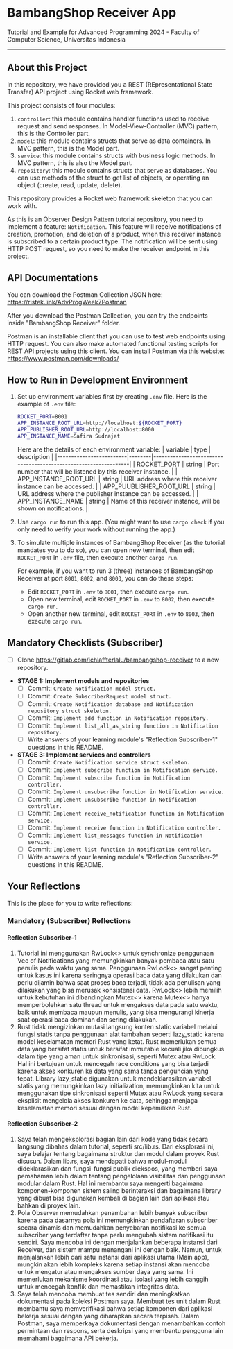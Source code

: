 # BambangShop Receiver App
Tutorial and Example for Advanced Programming 2024 - Faculty of Computer Science, Universitas Indonesia

---

## About this Project
In this repository, we have provided you a REST (REpresentational State Transfer) API project using Rocket web framework.

This project consists of four modules:
1.  `controller`: this module contains handler functions used to receive request and send responses.
    In Model-View-Controller (MVC) pattern, this is the Controller part.
2.  `model`: this module contains structs that serve as data containers.
    In MVC pattern, this is the Model part.
3.  `service`: this module contains structs with business logic methods.
    In MVC pattern, this is also the Model part.
4.  `repository`: this module contains structs that serve as databases.
    You can use methods of the struct to get list of objects, or operating an object (create, read, update, delete).

This repository provides a Rocket web framework skeleton that you can work with.

As this is an Observer Design Pattern tutorial repository, you need to implement a feature: `Notification`.
This feature will receive notifications of creation, promotion, and deletion of a product, when this receiver instance is subscribed to a certain product type.
The notification will be sent using HTTP POST request, so you need to make the receiver endpoint in this project.

## API Documentations

You can download the Postman Collection JSON here: https://ristek.link/AdvProgWeek7Postman

After you download the Postman Collection, you can try the endpoints inside "BambangShop Receiver" folder.

Postman is an installable client that you can use to test web endpoints using HTTP request.
You can also make automated functional testing scripts for REST API projects using this client.
You can install Postman via this website: https://www.postman.com/downloads/

## How to Run in Development Environment
1.  Set up environment variables first by creating `.env` file.
    Here is the example of `.env` file:
    ```bash
    ROCKET_PORT=8001
    APP_INSTANCE_ROOT_URL=http://localhost:${ROCKET_PORT}
    APP_PUBLISHER_ROOT_URL=http://localhost:8000
    APP_INSTANCE_NAME=Safira Sudrajat
    ```
    Here are the details of each environment variable:
    | variable                | type   | description                                                     |
    |-------------------------|--------|-----------------------------------------------------------------|
    | ROCKET_PORT             | string | Port number that will be listened by this receiver instance.    |
    | APP_INSTANCE_ROOT_URL   | string | URL address where this receiver instance can be accessed.       |
    | APP_PUUBLISHER_ROOT_URL | string | URL address where the publisher instance can be accessed.       |
    | APP_INSTANCE_NAME       | string | Name of this receiver instance, will be shown on notifications. |
2.  Use `cargo run` to run this app.
    (You might want to use `cargo check` if you only need to verify your work without running the app.)
3.  To simulate multiple instances of BambangShop Receiver (as the tutorial mandates you to do so),
    you can open new terminal, then edit `ROCKET_PORT` in `.env` file, then execute another `cargo run`.

    For example, if you want to run 3 (three) instances of BambangShop Receiver at port `8001`, `8002`, and `8003`, you can do these steps:
    -   Edit `ROCKET_PORT` in `.env` to `8001`, then execute `cargo run`.
    -   Open new terminal, edit `ROCKET_PORT` in `.env` to `8002`, then execute `cargo run`.
    -   Open another new terminal, edit `ROCKET_PORT` in `.env` to `8003`, then execute `cargo run`.

## Mandatory Checklists (Subscriber)
-   [ ] Clone https://gitlab.com/ichlaffterlalu/bambangshop-receiver to a new repository.
-   **STAGE 1: Implement models and repositories**
    -   [ ] Commit: `Create Notification model struct.`
    -   [ ] Commit: `Create SubscriberRequest model struct.`
    -   [ ] Commit: `Create Notification database and Notification repository struct skeleton.`
    -   [ ] Commit: `Implement add function in Notification repository.`
    -   [ ] Commit: `Implement list_all_as_string function in Notification repository.`
    -   [ ] Write answers of your learning module's "Reflection Subscriber-1" questions in this README.
-   **STAGE 3: Implement services and controllers**
    -   [ ] Commit: `Create Notification service struct skeleton.`
    -   [ ] Commit: `Implement subscribe function in Notification service.`
    -   [ ] Commit: `Implement subscribe function in Notification controller.`
    -   [ ] Commit: `Implement unsubscribe function in Notification service.`
    -   [ ] Commit: `Implement unsubscribe function in Notification controller.`
    -   [ ] Commit: `Implement receive_notification function in Notification service.`
    -   [ ] Commit: `Implement receive function in Notification controller.`
    -   [ ] Commit: `Implement list_messages function in Notification service.`
    -   [ ] Commit: `Implement list function in Notification controller.`
    -   [ ] Write answers of your learning module's "Reflection Subscriber-2" questions in this README.

## Your Reflections
This is the place for you to write reflections:

### Mandatory (Subscriber) Reflections

#### Reflection Subscriber-1
1. Tutorial ini menggunakan RwLock<> untuk synchronize penggunaan Vec of Notifications yang memungkinkan banyak pembaca atau satu penulis pada waktu yang sama. Penggunaan RwLock<> sangat penting untuk kasus ini karena seringnya operasi baca data yang dilakukan dan perlu dijamin bahwa saat proses baca terjadi, tidak ada penulisan yang dilakukan yang bisa merusak konsistensi data. RwLock<> lebih memilih untuk kebutuhan ini dibandingkan Mutex<> karena Mutex<> hanya memperbolehkan satu thread untuk mengakses data pada satu waktu, baik untuk membaca maupun menulis, yang bisa mengurangi kinerja saat operasi baca dominan dan sering dilakukan.
2. Rust tidak mengizinkan mutasi langsung konten static variabel melalui fungsi statis tanpa penggunaan alat tambahan seperti lazy_static karena model keselamatan memori Rust yang ketat. Rust memerlukan semua data yang bersifat statis untuk bersifat immutable kecuali jika dibungkus dalam tipe yang aman untuk sinkronisasi, seperti Mutex atau RwLock. Hal ini bertujuan untuk mencegah race conditions yang bisa terjadi karena akses konkuren ke data yang sama tanpa penguncian yang tepat. Library lazy_static digunakan untuk mendeklarasikan variabel statis yang memungkinkan lazy initialization, memungkinkan kita untuk menggunakan tipe sinkronisasi seperti Mutex atau RwLock yang secara eksplisit mengelola akses konkuren ke data, sehingga menjaga keselamatan memori sesuai dengan model kepemilikan Rust.

#### Reflection Subscriber-2
1. Saya telah mengeksplorasi bagian lain dari kode yang tidak secara langsung dibahas dalam tutorial, seperti src/lib.rs. Dari eksplorasi ini, saya belajar tentang bagaimana struktur dan modul dalam proyek Rust disusun. Dalam lib.rs, saya mendapati bahwa modul-modul dideklarasikan dan fungsi-fungsi publik diekspos, yang memberi saya pemahaman lebih dalam tentang pengelolaan visibilitas dan penggunaan modular dalam Rust. Hal ini membantu saya mengerti bagaimana komponen-komponen sistem saling berinteraksi dan bagaimana library yang dibuat bisa digunakan kembali di bagian lain dari aplikasi atau bahkan di proyek lain.
2. Pola Observer memudahkan penambahan lebih banyak subscriber  karena pada dasarnya pola ini memungkinkan pendaftaran subscriber secara dinamis dan memudahkan penyebaran notifikasi ke semua subscriber yang terdaftar tanpa perlu mengubah sistem notifikasi itu sendiri. Saya mencoba ini dengan menjalankan beberapa instansi dari Receiver, dan sistem mampu menangani ini dengan baik. Namun, untuk menjalankan lebih dari satu instansi dari aplikasi utama (Main app), mungkin akan lebih kompleks karena setiap instansi akan mencoba untuk mengatur atau mengakses sumber daya yang sama. Ini memerlukan mekanisme koordinasi atau isolasi yang lebih canggih untuk mencegah konflik dan memastikan integritas data.
3. Saya telah mencoba membuat tes sendiri dan meningkatkan dokumentasi pada koleksi Postman saya. Membuat tes unit dalam Rust membantu saya memverifikasi bahwa setiap komponen dari aplikasi bekerja sesuai dengan yang diharapkan secara terpisah. Dalam Postman, saya memperkaya dokumentasi dengan menambahkan contoh permintaan dan respons, serta deskripsi yang membantu pengguna lain memahami bagaimana API bekerja. 